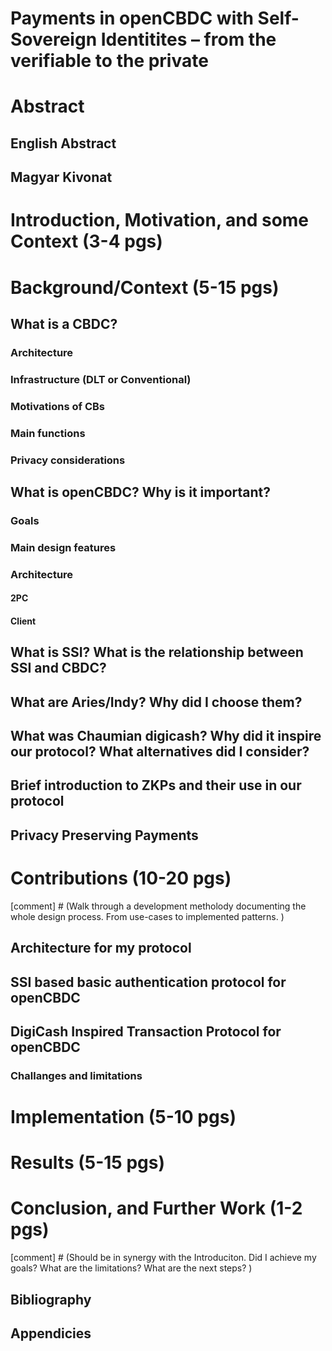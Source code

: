 # Payments in openCBDC with Self-Sovereign Identitites – from the verifiable to the private

# Abstract
## English Abstract
## Magyar Kivonat

# Introduction, Motivation, and some Context (3-4 pgs)

# Background/Context (5-15 pgs)
## What is a CBDC?
### Architecture
### Infrastructure (DLT or Conventional)
### Motivations of CBs
### Main functions
### Privacy considerations
## What is openCBDC? Why is it important?
### Goals
### Main design features
### Architecture
#### 2PC
#### Client
## What is SSI? What is the relationship between SSI and CBDC?
## What are Aries/Indy? Why did I choose them?
## What was Chaumian digicash? Why did it inspire our protocol? What alternatives did I consider?
## Brief introduction to ZKPs and their use in our protocol

## Privacy Preserving Payments
### 

# Contributions (10-20 pgs)
[comment] # (Walk through a development metholody documenting the whole design process. From use-cases to implemented patterns. )
## Architecture for my protocol
## SSI based basic authentication protocol for openCBDC
## DigiCash Inspired Transaction Protocol for openCBDC
### Challanges and limitations

# Implementation (5-10 pgs)

# Results (5-15 pgs)

# Conclusion, and Further Work (1-2 pgs)
[comment] # (Should be in synergy with the Introduciton. Did I achieve my goals? What are the limitations? What are the next steps? )
## Bibliography
## Appendicies
